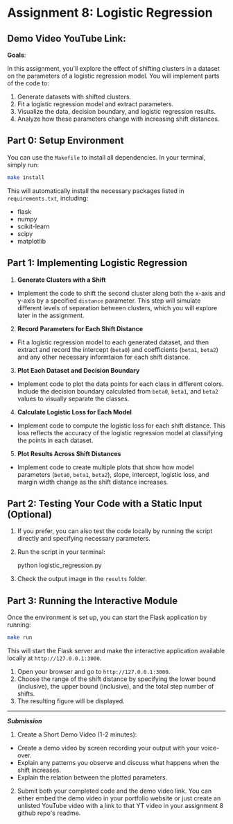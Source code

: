 # Assignment 8: Logistic Regression
Demo Video YouTube Link: 
---

**Goals**:

In this assignment, you'll explore the effect of shifting clusters in a dataset on the parameters of a logistic regression model. You will implement parts of the code to:
1. Generate datasets with shifted clusters.
2. Fit a logistic regression model and extract parameters.
3. Visualize the data, decision boundary, and logistic regression results.
4. Analyze how these parameters change with increasing shift distances.

## Part 0: Setup Environment

You can use the `Makefile` to install all dependencies. In your terminal, simply run:

```bash
make install
```

This will automatically install the necessary packages listed in `requirements.txt`, including:

- flask
- numpy
- scikit-learn
- scipy
- matplotlib

## Part 1: Implementing Logistic Regression

1. **Generate Clusters with a Shift**  
- Implement the code to shift the second cluster along both the x-axis and y-axis by a specified `distance` parameter. This step will simulate different levels of separation between clusters, which you will explore later in the assignment.

2. **Record Parameters for Each Shift Distance**  
- Fit a logistic regression model to each generated dataset, and then extract and record the intercept (`beta0`) and coefficients (`beta1`, `beta2`) and any other necessary informtaion for each shift distance.

3. **Plot Each Dataset and Decision Boundary**  
- Implement code to plot the data points for each class in different colors. Include the decision boundary calculated from `beta0`, `beta1`, and `beta2` values to visually separate the classes.

4. **Calculate Logistic Loss for Each Model**  
- Implement code to compute the logistic loss for each shift distance. This loss reflects the accuracy of the logistic regression model at classifying the points in each dataset.

5. **Plot Results Across Shift Distances**  
- Implement code to create multiple plots that show how model parameters (`beta0`, `beta1`, `beta2`), slope, intercept, logistic loss, and margin width change as the shift distance increases.    

## Part 2: Testing Your Code with a Static Input (Optional)

1. If you prefer, you can also test the code locally by running the script directly and specifying necessary parameters. 

2. Run the script in your terminal:
   
   python logistic_regression.py

3. Check the output image in the `results` folder.

## Part 3: Running the Interactive Module

Once the environment is set up, you can start the Flask application by running:

```bash
make run
```

This will start the Flask server and make the interactive application available locally at `http://127.0.0.1:3000`.

1. Open your browser and go to `http://127.0.0.1:3000`.
2. Choose the range of the shift distance by specifying the lower bound (inclusive), the upper bound (inclusive), and the total step number of shifts.
3. The resulting figure will be displayed.

---
***Submission***

1. Create a Short Demo Video (1-2 minutes):

- Create a demo video by screen recording your output with your voice-over.
- Explain any patterns you observe and discuss what happens when the shift increases.
- Explain the relation between the plotted parameters.

2. Submit both your completed code and the demo video link.
You can either embed the demo video in your portfolio website or just create an unlisted YouTube video with a link to that YT video in your assignment 8 github repo's readme.

